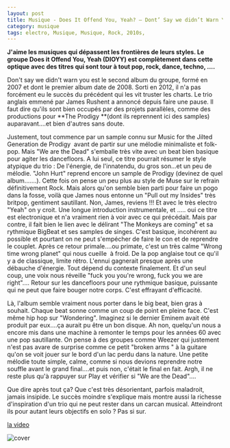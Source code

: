 ```yaml
---
layout: post
title: Musique - Does It Offend You, Yeah? – Dont’ Say we didn’t Warn You (2011)
category: musique
tags: electro, Musique, Musique, Rock, 2010s, 
---
```

**J'aime les musiques qui dépassent les frontières de leurs styles. Le groupe Does it Offend You, Yeah (DIOYY) est complètement dans cette optique avec des titres qui sont tour à tout pop, rock, dance, techno, ....**

Don't say we didn't warn you est le second album du groupe, formé en 2007 et dont le premier album date de 2008. Sorti en 2012, il n'a pas forcément eu le succès du précédent qui les vit truster les charts. Le trio anglais emmené par James Rushent a annoncé depuis faire une pause. Il faut dire qu'ils sont bien occupés par des projets parallèles, comme des productions pour **The Prodigy **(dont ils reprennent ici des samples)  auparavant....et bien d'autres sans doute.

Justement, tout commence par un sample connu sur Music for the Jilted Generation de Prodigy  avant de partir sur une mélodie minimaliste et folk-pop. Mais "We are the Dead" s'emballe très vite avec un beat bien basique pour agiter les dancefloors. A lui seul, ce titre pourrait résumer le style atypique du trio : De l'énergie, de l'innatendu, du gros son...et un peu de mélodie. "John Hurt" reprend encore un sample de Prodigy (devinez de quel album.......). Cette fois on pense un peu plus au style de Muse sur le refrain définitivement Rock. Mais alors qu'on semble bien parti pour faire un pogo dans la fosse, voilà que James nous entonne un "Pull out my Insides" très britpop, gentiment sautillant. Non, James, reviens !!! Et avec le très electro "Yeah" on y croit. Une longue introduction instrumentale, et ..... oui ce titre est electronique et n'a vraiment rien à voir avec ce qui précédait. Mais par contre, il fait bien le lien avec le délirant "The Monkeys are coming" et sa rythmique BigBeat et ses samples de singes. C'est basique, incohérent au possible et pourtant on ne peut s'empécher de faire le con et de reprendre le couplet. Après ce retour primale....ou primate, c'est un très calme "Wrong time wrong planet" qui nous cueille  à froid. De la pop anglaise tout ce qu'il y a de classique, limite rétro. L'ennui gagnerait presque après une débauche d'énergie. Tout dépend du contexte finalement. Et d'un seul coup, une voix nous réveille "fuck you you're wrong, fuck you we are right".... Retour sur les dancefloors pour une rythmique basique, puissante qui ne peut que faire bouger notre corps. C'est effrayant d'efficacité.

Là, l'album semble vraiment nous porter dans le big beat, bien gras à souhait. Chaque beat sonne comme un coup de point en pleine face. C'est même hip hop sur "Wondering". Imaginez si le dernier Eminem avait été produit par eux....ça aurait pu être un bon disque. Ah non, quelqu'un nous a encore mis dans une machine à remonter le temps pour les années 60 avec une pop sautillante. On pense à des groupes comme Weezer qui justement n'est pas avare de surprise comme ce petit "broken arms " à la guitare qu'on se voit jouer sur le bord d'un lac perdu dans la nature. Une petite mélodie toute simple, calme, comme si nous devions reprendre notre souffle avant le grand final....et puis non, c'était le final en fait. Argh, il ne reste plus qu'à rappuyer sur Play et vérifier si "We are the Dead"....

Que dire après tout ça? Que c'est très désorientant, parfois maladroit, jamais insipide. Le succès moindre s'explique mais montre aussi la richesse d'inspiration d'un trio qui ne peut rester dans un carcan musical. Atteindront ils pour autant leurs objectifs en solo ? Pas si sur.

[la video](http://www.youtube.com/watch?v=wQ6mo5G6lFk)

![cover](http://cheziceman.files.wordpress.com/2014/11/dioyy.jpg)
